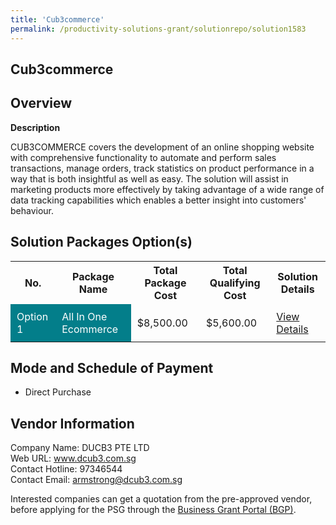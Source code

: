 ```yaml
---
title: 'Cub3commerce'
permalink: /productivity-solutions-grant/solutionrepo/solution1583
---
```


## Cub3commerce

## Overview

**Description**

CUB3COMMERCE covers the development of an online shopping website with comprehensive functionality to automate and perform sales transactions, manage orders, track statistics on product performance in a way that is both insightful as well as easy. The solution will assist in marketing products more effectively by taking advantage of a wide range of data tracking capabilities which enables a better insight into customers' behaviour.

## Solution Packages Option(s)

<table>
<tr>
<th><b>No.</b></th>
<th><b>Package Name</b></th>
<th><b>Total Package Cost</b></th>
<th><b>Total Qualifying Cost</b></th>
<th><b>Solution Details</b></th>
</tr>
<tr>
<td style='padding: 10px; background-color: #037E8A; color: #FFFFFF;'>Option 1</td>
<td style='padding: 10px; background-color: #037E8A; color: #FFFFFF;'>All In One Ecommerce</td>
<td style='padding: 10px;'>$8,500.00</td>
<td style='padding: 10px;'>$5,600.00</td>
<td style='padding: 10px;'><a href='/images/psg/DCUB3_Cub3commerce_Densensitised_Annex3_Part1.pdf' target='_blank'>View Details</a></td>
</tr>
</table>

## Mode and Schedule of Payment

 - Direct Purchase

## Vendor Information

 Company Name: DUCB3 PTE LTD<br>Web URL: www.dcub3.com.sg <br>Contact Hotline: 97346544 <br>Contact Email: armstrong@dcub3.com.sg <br>

Interested companies can get a quotation from the pre-approved vendor, before applying for the PSG through the <a href='https://www.businessgrants.gov.sg/' target='_blank' rel='noopener'>Business Grant Portal (BGP)</a>.

<script src="/jquery/resize-tables.js"></script>
